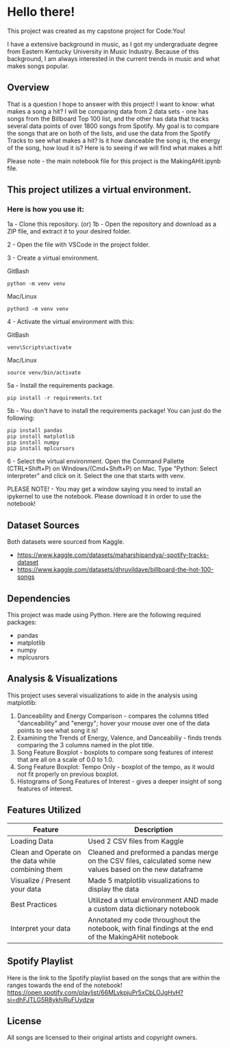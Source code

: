 # Hello there!

This project was created as my capstone project for Code:You!

I have a extensive background in music, as I got my undergraduate degree from 
Eastern Kentucky University in Music Industry. Because of this background, I am 
always interested in the current trends in music and what makes songs popular.


## Overview

That is a question I hope to answer with this project! I want to know: what makes 
a song a hit? I will be comparing data from 2 data sets - one has songs from the 
Billboard Top 100 list, and the other has data that tracks several data points of 
over 1800 songs from Spotify. My goal is to compare the songs that are on both of 
the lists, and use the data from the Spotify Tracks to see what makes a hit? Is 
it how danceable the song is, the energy of the song, how loud it is? Here is to 
seeing if we will find what makes a hit!

Please note - the main notebook file for this project is the MakingAHit.ipynb file.


## This project utilizes a virtual environment. 
### Here is how you use it:

1a - Clone this repository.
(or)
1b - Open the repository and download as a ZIP file, and extract it to your desired folder.

2 - Open the file with VSCode in the project folder.

3 - Create a virtual environment.

GitBash

    python -m venv venv

Mac/Linux

    python3 -m venv venv

4 - Activate the virtual environment with this:

GitBash

    venv\Scripts\activate

Mac/Linux

    source venv/bin/activate

5a - Install the requirements package.

    pip install -r requirements.txt

5b - You don't have to install the requirements package!
You can just do the following:

    pip install pandas
    pip install matplotlib
    pip install numpy
    pip install mplcursors
    
6 - Select the virtual environment.
Open the Command Pallette (CTRL+Shift+P) on Windows/(Cmd+Shift+P) on Mac.
Type "Python: Select interpreter" and click on it.
Select the one that starts with venv.

PLEASE NOTE! - You may get a window saying you need to install an ipykernel to use the notebook. Please download it in order to use the notebook!


## Dataset Sources

Both datasets were sourced from Kaggle.
* https://www.kaggle.com/datasets/maharshipandya/-spotify-tracks-dataset
* https://www.kaggle.com/datasets/dhruvildave/billboard-the-hot-100-songs


## Dependencies

This project was made using Python. Here are the following required packages:
* pandas
* matplotlib 
* numpy
* mplcusrors


## Analysis & Visualizations

This project uses several visualizations to aide in the analysis using matplotlib:
1) Danceability and Energy Comparison - compares the columns titled "danceability" and "energy"; hover your mouse over one of the data points to see what song it is!
2) Examining the Trends of Energy, Valence, and Danceabiliy - finds trends comparing the 3 columns named in the plot title.
3) Song Feature Boxplot - boxplots to compare song features of interest that are all on a scale of 0.0 to 1.0.
4) Song Feature Boxplot: Tempo Only - boxplot of the tempo, as it would not fit properly on previous boxplot.
5) Histograms of Song Features of Interest - gives a deeper insight of song features of interest.


## Features Utilized 
| Feature | Description |
| --- | ---|
| Loading Data | Used 2 CSV files from Kaggle |
| Clean and Operate on the data while combining them | Cleaned and preformed a pandas merge on the CSV files, calculated some new values based on the new dataframe |
| Visualize / Present your data | Made 5 matplotlib visualizations to display the data |
| Best Practices | Utilized a virtual environment AND made a custom data dictionary notebook |
| Interpret your data | Annotated my code throughout the notebook, with final findings at the end of the MakingAHit notebook |


## Spotify Playlist

Here is the link to the Spotify playlist based on the songs that are within the ranges towards the end of the notebook!
https://open.spotify.com/playlist/66MLykpjuPr5xCbLOJgHvH?si=dhFJTLG5R8ykhjRuFUydzw


## License

All songs are licensed to their original artists and copyright owners.